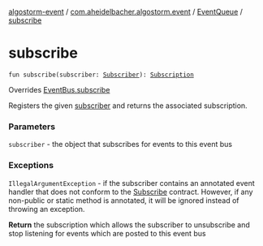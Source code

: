 [algostorm-event](../../index.md) / [com.aheidelbacher.algostorm.event](../index.md) / [EventQueue](index.md) / [subscribe](.)

# subscribe

`fun subscribe(subscriber: `[`Subscriber`](../-subscriber.md)`): `[`Subscription`](../-subscription/index.md)

Overrides [EventBus.subscribe](../-event-bus/subscribe.md)

Registers the given [subscriber](subscribe.md#com.aheidelbacher.algostorm.event.EventQueue$subscribe(com.aheidelbacher.algostorm.event.Subscriber)/subscriber) and returns the associated subscription.

### Parameters

`subscriber` - the object that subscribes for events to this event
bus

### Exceptions

`IllegalArgumentException` - if the subscriber contains an annotated
event handler that does not conform to the [Subscribe](../-subscribe/index.md) contract. However,
if any non-public or static method is annotated, it will be ignored
instead of throwing an exception.

**Return**
the subscription which allows the subscriber to unsubscribe and
stop listening for events which are posted to this event bus

